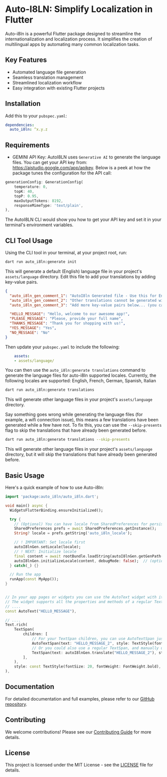 
# Auto-I8LN: Simplify Localization in Flutter

Auto-i8ln is a powerful Flutter package designed to streamline the internationalization and localization process. It simplifies the creation of multilingual apps by automating many common localization tasks.

## Key Features

- Automated language file generation
- Seamless translation management
- Streamlined localization workflow
- Easy integration with existing Flutter projects

## Installation

Add this to your `pubspec.yaml`:
```yaml
dependencies:
  auto_i8ln: ^x.y.z
```

## Requirements

- GEMINI API Key:
AutoI8LN uses `Generative AI` to generate the language files. You can get your API key from: https://aistudio.google.com/app/apikey.
Below is a peek at how the package tunes the configuration for the API call:
```dart
generationConfig: GenerationConfig(
    temperature: 0,
    topK: 40,
    topP: 0.95,
    maxOutputTokens: 8192,
    responseMimeType: 'text/plain',
),
```
The AutoI8LN CLI would show you how to get your API key and set it in your terminal's environment variables.

## CLI Tool Usage
Using the CLI tool in your terminal, at your project root, run:
```bash
dart run auto_i8ln:generate init
```
This will generate a default (English) language file in your project's `assets/language` directory. Edit this file to add your translations by adding key-value pairs.
```json
{
  "auto_i8ln_gen_comment_1": "AutoI8ln Generated file - Use this for English translations",
  "auto_i8ln_gen_comment_2": "Other translations cannot be generated without this file",
  "auto_i8ln_gen_comment_3": "Add more key-value pairs below... (you can delete these auto_i8ln_gen_comments)",

  "HELLO_MESSAGE": "Hello, welcome to our awesome app!",
  "PLEASE_MESSAGE": "Please, provide your full name",
  "THANKS_MESSAGE": "Thank you for shopping with us!",
  "YES_MESSAGE": "Yes",
  "NO_MESSAGE": "No"
}
```

Then update your `pubspec.yaml` to include the following:
```yaml
    assets:
    - assets/language/
```

You can then use the `auto_i8ln:generate translations` command to generate the language files for auto-i8ln supported locales.
Currently, the following locales are supported:
English, French, German, Spanish, Italian
```bash
dart run auto_i8ln:generate translations
```
This will generate other language files in your project's `assets/language` directory.

Say something goes wrong while generating the language files (for example, a wifi connection issue), this means a few translations have been generated while a few have not. To fix this, you can use the `--skip-presents` flag to skip the translations that have already been generated before.
```bash
dart run auto_i8ln:generate translations --skip-presents
```
This will generate other language files in your project's `assets/language` directory, but it will skip the translations that have already been generated before.

## Basic Usage

Here's a quick example of how to use Auto-i8ln:

```dart
import 'package:auto_i8ln/auto_i8ln.dart';

void main() async {
  WidgetsFlutterBinding.ensureInitialized();

  try {
    // (Optional) You can have locale from SharedPreferences for persistence
    SharedPreferences prefs = await SharedPreferences.getInstance();
    String? locale = prefs.getString('auto_i8ln_locale');

    // ! IMPORTANT: Set locale first
    autoI8lnGen.setLocale(locale);
    // ! NEXT: Initialize locale
    final content = await rootBundle.loadString(autoI8lnGen.getGenPath());
    autoI8lnGen.initializeLocale(content, debugMode: false);  // (optional bool parameter) debugMode
  } catch(_) {}

  // Run the app
  runApp(const MyApp());
}


// In your app pages or widgets you can use the AutoText widget with its text property as the key, and the text will be translated automatically, depending on the current locale.
// The widget supports all the properties and methods of a regular Text widget.
// ....
const AutoText("HELLO_MESSAGE"),

// ....
Text.rich(
    TextSpan(
        children: [
            // For your TextSpan children, you can use AutoTextSpan just like a normal TextSpan, and add a .textSpan() to the end.
            AutoTextSpan(text: "HELLO_MESSAGE_2", style: TextStyle(fontWeight: FontWeight.bold)).textSpan(),
            // Or you could also use a regular TextSpan, and manually use the autoI8lnGen.translate() function to translate the text.
            TextSpan(text: autoI8lnGen.translate("HELLO_MESSAGE_2"), style: const TextStyle(fontStyle: FontStyle.italic)),
        ],
    ),
    style: const TextStyle(fontSize: 20, fontWeight: FontWeight.bold),
),
```

## Documentation

For detailed documentation and full examples, please refer to our [GitHub repository](https://github.com/michealgabriel/auto_i8ln).

## Contributing

We welcome contributions! Please see our [Contributing Guide](CONTRIBUTING.md) for more details.

## License

This project is licensed under the MIT License - see the [LICENSE](LICENSE) file for details.